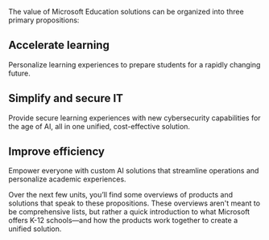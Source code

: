 The value of Microsoft Education solutions can be organized into three primary propositions:

## Accelerate learning

Personalize learning experiences to prepare students for a rapidly changing future.

## Simplify and secure IT

Provide secure learning experiences with new cybersecurity capabilities for the age of AI, all in one unified, cost-effective solution.

## Improve efficiency

Empower everyone with custom AI solutions that streamline operations and personalize academic experiences.

Over the next few units, you’ll find some overviews of products and solutions that speak to these propositions. These overviews aren't meant to be comprehensive lists, but rather a quick introduction to what Microsoft offers K-12 schools—and how the products work together to create a unified solution.

